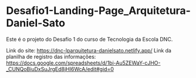 # Desafio1-Landing-Page_Arquitetura-Daniel-Sato
Este é o projeto do Desafio 1 do curso de Tecnologia da Escola DNC. 

Link do site: https://dnc-lparquitetura-danielsato.netlify.app/
Link da planilha de registro das informações: https://docs.google.com/spreadsheets/d/1bi-Au5ZEWaY-cJHO-_CUNQoBiuDxSuJrgEd8jHI6WcA/edit#gid=0
